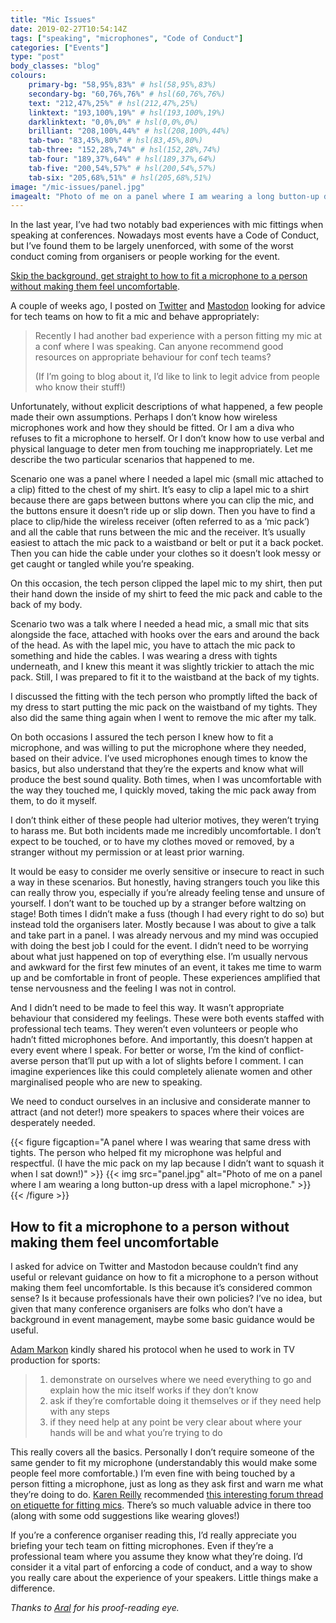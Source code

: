 ```yaml
---
title: "Mic Issues"
date: 2019-02-27T10:54:14Z
tags: ["speaking", "microphones", "Code of Conduct"]
categories: ["Events"]
type: "post"
body_classes: "blog"
colours:
    primary-bg: "58,95%,83%" # hsl(58,95%,83%)
    secondary-bg: "60,76%,76%" # hsl(60,76%,76%)
    text: "212,47%,25%" # hsl(212,47%,25%)
    linktext: "193,100%,19%" # hsl(193,100%,19%)
    darklinktext: "0,0%,0%" # hsl(0,0%,0%)
    brilliant: "208,100%,44%" # hsl(208,100%,44%)
    tab-two: "83,45%,80%" # hsl(83,45%,80%)
    tab-three: "152,28%,74%" # hsl(152,28%,74%)
    tab-four: "189,37%,64%" # hsl(189,37%,64%)
    tab-five: "200,54%,57%" # hsl(200,54%,57%)
    tab-six: "205,68%,51%" # hsl(205,68%,51%)
image: "/mic-issues/panel.jpg"
imagealt: "Photo of me on a panel where I am wearing a long button-up dress with a lapel microphone."
---
```


In the last year, I’ve had two notably bad experiences with mic fittings when speaking at conferences. Nowadays most events have a Code of Conduct, but I’ve found them to be largely unenforced, with some of the worst conduct coming from organisers or people working for the event.<!--more-->

[Skip the background, get straight to how to fit a microphone to a person without making them feel uncomfortable](#how-to-fit-a-microphone-to-a-person-without-making-them-feel-uncomfortable).

A couple of weeks ago, I posted on [Twitter](https://twitter.com/laurakalbag/status/1095258739777646598) and [Mastodon](https://mastodon.laurakalbag.com/web/statuses/101578507803428637) looking for advice for tech teams on how to fit a mic and behave appropriately:

> Recently I had another bad experience with a person fitting my mic at a conf where I was speaking. Can anyone recommend good resources on appropriate behaviour for conf tech teams? 
>
> (If I’m going to blog about it, I’d like to link to legit advice from people who know their stuff!)‬

Unfortunately, without explicit descriptions of what happened, a few people made their own assumptions. Perhaps I don’t know how wireless microphones work and how they should be fitted. Or I am a diva who refuses to fit a microphone to herself. Or I don’t know how to use verbal and physical language to deter men from touching me inappropriately. Let me describe the two particular scenarios that happened to me.

Scenario one was a panel where I needed a lapel mic (small mic attached to a clip) fitted to the chest of my shirt. It’s easy to clip a lapel mic to a shirt because there are gaps between buttons where you can clip the mic, and the buttons ensure it doesn’t ride up or slip down. Then you have to find a place to clip/hide the wireless receiver (often referred to as a ‘mic pack’) and all the cable that runs between the mic and the receiver. It’s usually easiest to attach the mic pack to a waistband or belt or put it a back pocket. Then you can hide the cable under your clothes so it doesn’t look messy or get caught or tangled while you’re speaking.

On this occasion, the tech person clipped the lapel mic to my shirt, then put their hand down the inside of my shirt to feed the mic pack and cable to the back of my body.

Scenario two was a talk where I needed a head mic, a small mic that sits alongside the face, attached with hooks over the ears and around the back of the head. As with the lapel mic, you have to attach the mic pack to something and hide the cables. I was wearing a dress with tights underneath, and I knew this meant it was slightly trickier to attach the mic pack. Still, I was prepared to fit it to the waistband at the back of my tights.

I discussed the fitting with the tech person who promptly lifted the back of my dress to start putting the mic pack on the waistband of my tights. They also did the same thing again when I went to remove the mic after my talk.

On both occasions I assured the tech person I knew how to fit a microphone, and was willing to put the microphone where they needed, based on their advice. I’ve used microphones enough times to know the basics, but also understand that they’re the experts and know what will produce the best sound quality. Both times, when I was uncomfortable with the way they touched me, I quickly moved, taking the mic pack away from them, to do it myself.

I don’t think either of these people had ulterior motives, they weren’t trying to harass me. But both incidents made me incredibly uncomfortable. I don’t expect to be touched, or to have my clothes moved or removed, by a stranger without my permission or at least prior warning.

It would be easy to consider me overly sensitive or insecure to react in such a way in these scenarios. But honestly, having strangers touch you like this can really throw you, especially if you’re already feeling tense and unsure of yourself. I don’t want to be touched up by a stranger before waltzing on stage! Both times I didn’t make a fuss (though I had every right to do so) but instead told the organisers later. Mostly because I was about to give a talk and take part in a panel. I was already nervous and my mind was occupied with doing the best job I could for the event. I didn’t need to be worrying about what just happened on top of everything else. I’m usually nervous and awkward for the first few minutes of an event, it takes me time to warm up and be comfortable in front of people. These experiences amplified that tense nervousness and the feeling I was not in control.

And I didn’t need to be made to feel this way. It wasn’t appropriate behaviour that considered my feelings. These were both events staffed with professional tech teams. They weren’t even volunteers or people who hadn’t fitted microphones before. And importantly, this doesn’t happen at every event where I speak. For better or worse, I’m the kind of conflict-averse person that’ll put up with a lot of slights before I comment. I can imagine experiences like this could completely alienate women and other marginalised people who are new to speaking.

We need to conduct ourselves in an inclusive and considerate manner to attract (and not deter!) more speakers to spaces where their voices are desperately needed.

{{< figure figcaption="A panel where I was wearing that same dress with tights. The person who helped fit my microphone was helpful and respectful. (I have the mic pack on my lap because I didn’t want to squash it when I sat down!)" >}}
  {{< img src="panel.jpg" alt="Photo of me on a panel where I am wearing a long button-up dress with a lapel microphone." >}}
{{< /figure >}}

## How to fit a microphone to a person without making them feel uncomfortable

I asked for advice on Twitter and Mastodon because couldn’t find any useful or relevant guidance on how to fit a microphone to a person without making them feel uncomfortable. Is this because it’s considered common sense? Is it because professionals have their own policies? I’ve no idea, but given that many conference organisers are folks who don’t have a background in event management, maybe some basic guidance would be useful.

[Adam Markon](https://twitter.com/amarkon88) kindly shared his protocol when he used to work in TV production for sports:

> 1. demonstrate on ourselves where we need everything to go and explain how the mic itself works if they don’t know
> 2. ask if they’re comfortable doing it themselves or if they need help with any steps
> 3. if they need help at any point be very clear about where your hands will be and what you’re trying to do

This really covers all the basics. Personally I don’t require someone of the same gender to fit my microphone (understandably this would make some people feel more comfortable.) I’m even fine with being touched by a person fitting a microphone, just as long as they ask first and warn me what they’re doing to do. [Karen Reilly](https://twitter.com/akareilly) recommended [this interesting forum thread on etiquette for fitting mics](https://forums.prosoundweb.com/index.php?topic=149960.0). There’s so much valuable advice in there too (along with some odd suggestions like wearing gloves!)

If you’re a conference organiser reading this, I’d really appreciate you briefing your tech team on fitting microphones. Even if they’re a professional team where you assume they know what they’re doing. I’d consider it a vital part of enforcing a code of conduct, and a way to show you really care about the experience of your speakers. Little things make a difference.

*Thanks to [Aral](https://ar.al) for his proof-reading eye.*
